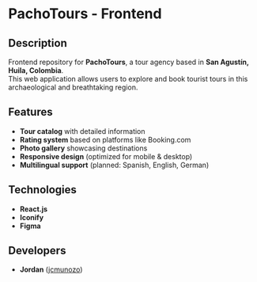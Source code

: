 # PachoTours - Frontend  

## Description  

Frontend repository for **PachoTours**, a tour agency based in **San Agustín, Huila, Colombia**.  
This web application allows users to explore and book tourist tours in this archaeological and breathtaking region.  

## Features  

- **Tour catalog** with detailed information  
- **Rating system** based on platforms like Booking.com  
- **Photo gallery** showcasing destinations  
- **Responsive design** (optimized for mobile & desktop)  
- **Multilingual support** (planned: Spanish, English, German)

## Technologies  

- **React.js**  
- **Iconify**  
- **Figma**  

## Developers

- **Jordan** ([jcmunozo](https://jcmunozo.pro))  
